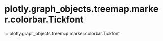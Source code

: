 # plotly.graph_objects.treemap.marker.colorbar.Tickfont

::: plotly.graph_objects.treemap.marker.colorbar.Tickfont
